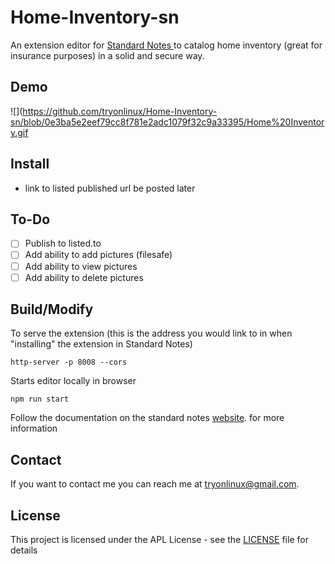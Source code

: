 # Home-Inventory-sn

An extension editor for [Standard Notes ](https://standardnotes.org)to catalog home inventory (great for insurance purposes) in a solid and secure way.

## Demo
![](https://github.com/tryonlinux/Home-Inventory-sn/blob/0e3ba5e2eef79cc8f781e2adc1079f32c9a33395/Home%20Inventory.gif

## Install

- link to listed published url be posted later

## To-Do

- [ ] Publish to listed.to
- [ ] Add ability to add pictures (filesafe)
- [ ] Add ability to view pictures
- [ ] Add ability to delete pictures

## Build/Modify

To serve the extension (this is the address you would link to in when "installing" the extension in Standard Notes)

```
http-server -p 8008 --cors
```

Starts editor locally in browser

```
npm run start
```

Follow the documentation on the standard notes [website](https://docs.standardnotes.org/extensions/intro/). for more information

## Contact

If you want to contact me you can reach me at <tryonlinux@gmail.com>.

## License

This project is licensed under the APL License - see the [LICENSE](LICENSE) file for details

